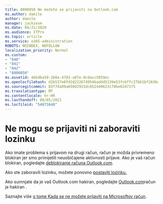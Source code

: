 ```yaml
---
title: 8000050 Ne možete se prijaviti na Outlook.com
ms.author: daeite
author: daeite
manager: jackiesm
ms.date: 04/21/2020
ms.audience: ITPro
ms.topic: article
ms.service: o365-administration
ROBOTS: NOINDEX, NOFOLLOW
localization_priority: Normal
ms.custom:
- "840"
- "841"
- "842"
- "8000050"
ms.assetid: 4dedba59-2b0a-4783-a97e-0cdacc5059ec
ms.openlocfilehash: d1b537e0fd2d222674954baddd5339e53fcbffc27bb1bf2636d93895137f320b
ms.sourcegitcommit: b5f7da89a650d2915dc652449623c78be6247175
ms.translationtype: MT
ms.contentlocale: hr-HR
ms.lasthandoff: 08/05/2021
ms.locfileid: "54071648"
---
```

# <a name="i-cant-sign-in-or-forgot-my-password"></a>Ne mogu se prijaviti ni zaboraviti lozinku

Ako imate problema s prijavom na drugi račun, račun je možda privremeno blokiran jer smo primijetili neuobičajene aktivnosti prijave. Ako je vaš račun blokiran, pogledajte [deblokiranje računa Outlook.com](https://support.office.com/article/f4ad2701-d166-4d8b-8a6a-9af2a1f8a4c4?wt.mc_id=Office_Outlook_com_Alchemy).
  
Ako ste zaboravili lozinku, možete ponovno [postaviti lozinku.](https://go.microsoft.com/fwlink/p/?linkid=841909)
  
Ako sumnjate da je vaš Outlook.com hakiran, pogledajte [Outlook.com](https://support.office.com/article/35993ac5-ac2f-494e-aacb-5232dda453d8?wt.mc_id=Office_Outlook_com_Alchemy)račun je hakiran .
  
Saznajte više [o tome Kada se ne možete prijaviti na Microsoftov račun](https://go.microsoft.com/fwlink/p/?linkid=842227).
  